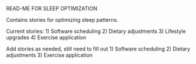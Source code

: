 READ-ME FOR SLEEP OPTIMIZATION

Contains stories for optimizing sleep patterns.

Current stories:
    1) Software scheduling
    2) Dietary adjustments
    3) Lifestyle upgrades
    4) Exercise application
    
Add stories as needed, still need to fill out
    1) Software scheduling
    2) Dietary adjustments
    3) Exercise application